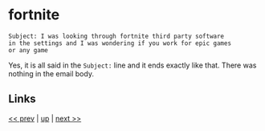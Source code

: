 # fortnite

    Subject: I was looking through fortnite third party software
    in the settings and I was wondering if you work for epic games
    or any game
    
Yes, it is all said in the `Subject:` line and it ends exactly
like that. There was nothing in the email body.

## Links

[<< prev](2025-02-22.md) | [up](../) | [next >> ](2025-05-20.md)
